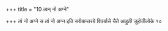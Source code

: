 +++
title = "10 त्वन् नो अग्ने"

+++
त्वं नो अग्ने स त्वं नो अग्न इति सर्वत्रान्तरये विपर्यासे चैते आहुती जुहोतीत्येके १०